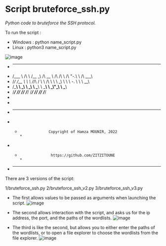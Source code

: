# Script bruteforce_ssh.py

_Python code to bruteforce the SSH protocol._

To run the script :
- Windows : python name_script.py 
- Linux : python3 name_script.py 

![image](https://user-images.githubusercontent.com/85711559/175117010-fcfad2fc-7d2a-4e56-b00c-77def61549a0.png)


-  ______     __     ______   ______     __  __     __   __     ______    
- /\___  \   /\ \   /\__  _\ /\  __ \   /\ \/\ \   /\ "-.\ \   /\  ___\    
- \/_/  /__  \ \ \  \/_/\ \/ \ \ \/\ \  \ \ \_\ \  \ \ \-.  \  \ \  __\   
-   /\_____\  \ \_\    \ \_\  \ \_____\  \ \_____\  \ \_\\"\_\  \ \_____\ 
-   \/_____/   \/_/     \/_/   \/_____/   \/_____/   \/_/ \/_/   \/_____/ 
- 
- 
- ***********************************************************************
- *                  Copyright of Hamza MOUNIR, 2022                    *
- *                   https://github.com/ZITZITOUNE                     *
- ***********************************************************************

There are 3 versions of the script:

1/bruteforce_ssh.py
2/bruteforce_ssh_v2.py
3/bruteforce_ssh_v3.py

- The first allows values to be passed as arguments when launching the script.
![image](https://user-images.githubusercontent.com/85711559/175117792-759ada5f-df67-4fc5-a22e-20134ace149f.png)

- The second allows interaction with the script, and asks us for the ip address, the port, and the paths of the wordlists.
![image](https://user-images.githubusercontent.com/85711559/175117564-df630fa4-23b5-491a-b1f3-2593bdbfdf9b.png)

- The third is like the second, but allows you to either enter the paths of the wordlists, or to open a file explorer to choose the wordlists from the file explorer.
![image](https://user-images.githubusercontent.com/85711559/175116284-cc4174c5-f2bd-4e80-8720-4fbb6bba5db4.png)
